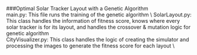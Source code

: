###Optimal Solar Tracker Layout with a Genetic Algorithm \
main.py: This file runs the training of the genetic algorithm \ 
SolarLayout.py: This class handles the information of fitness score, knows where every solar tracker is for its layout, and handles the crossover & mutation logic for genetic algorithm \
CityVisualizer.py: This class handles the logic of creating the simulator and processing the images to generate the fitness score for each layout \










